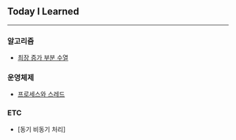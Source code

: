 ## Today I Learned

---

### 알고리즘

- [최장 증가 부분 수열](https://github.com/daseullll/TIL/blob/master/Algorithm/%EC%B5%9C%EC%9E%A5%EC%A6%9D%EA%B0%80%EC%88%98%EC%97%B4.md)

### 운영체제

- [프로세스와 스레드](https://github.com/daseullll/TIL/blob/master/Operating%20System/%ED%94%84%EB%A1%9C%EC%84%B8%EC%8A%A4%EC%99%80%EC%8A%A4%EB%A0%88%EB%93%9C.md)

### ETC

- [동기 비동기 처리]
